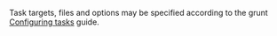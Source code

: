 Task targets, files and options may be specified according to the grunt [Configuring tasks](https://gruntjs.com/configuring-tasks) guide.
